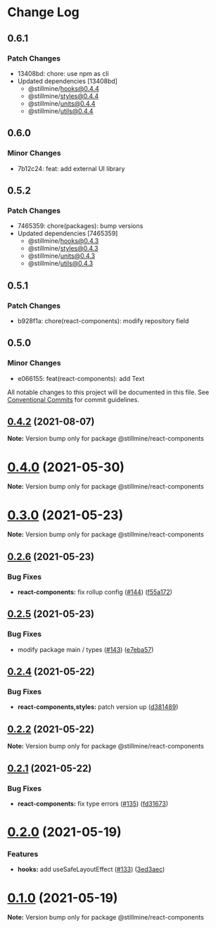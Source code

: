 # Change Log

## 0.6.1

### Patch Changes

- 13408bd: chore: use npm as cli
- Updated dependencies [13408bd]
  - @stillmine/hooks@0.4.4
  - @stillmine/styles@0.4.4
  - @stillmine/units@0.4.4
  - @stillmine/utils@0.4.4

## 0.6.0

### Minor Changes

- 7b12c24: feat: add external UI library

## 0.5.2

### Patch Changes

- 7465359: chore(packages): bump versions
- Updated dependencies [7465359]
  - @stillmine/hooks@0.4.3
  - @stillmine/styles@0.4.3
  - @stillmine/units@0.4.3
  - @stillmine/utils@0.4.3

## 0.5.1

### Patch Changes

- b928f1a: chore(react-components): modify repository field

## 0.5.0

### Minor Changes

- e066155: feat(react-components): add Text

All notable changes to this project will be documented in this file.
See [Conventional Commits](https://conventionalcommits.org) for commit guidelines.

## [0.4.2](https://github.com/stillmine/packages/compare/v0.4.1...v0.4.2) (2021-08-07)

**Note:** Version bump only for package @stillmine/react-components

# [0.4.0](https://github.com/stillmine/packages/compare/v0.3.1...v0.4.0) (2021-05-30)

**Note:** Version bump only for package @stillmine/react-components

# [0.3.0](https://github.com/stillmine/packages/compare/v0.2.6...v0.3.0) (2021-05-23)

**Note:** Version bump only for package @stillmine/react-components

## [0.2.6](https://github.com/stillmine/packages/compare/v0.2.5...v0.2.6) (2021-05-23)

### Bug Fixes

- **react-components:** fix rollup config ([#144](https://github.com/stillmine/packages/issues/144)) ([f55a172](https://github.com/stillmine/packages/commit/f55a172212a816c58294506c05d3a476f5bd2be9))

## [0.2.5](https://github.com/stillmine/packages/compare/v0.2.4...v0.2.5) (2021-05-23)

### Bug Fixes

- modify package main / types ([#143](https://github.com/stillmine/packages/issues/143)) ([e7eba57](https://github.com/stillmine/packages/commit/e7eba5714d812425611a15b8f364d57c203ce5d8))

## [0.2.4](https://github.com/stillmine/packages/compare/v0.2.2...v0.2.4) (2021-05-22)

### Bug Fixes

- **react-components,styles:** patch version up ([d381489](https://github.com/stillmine/packages/commit/d38148927e42389c8634aa1f31150cf2cd2d121c))

## [0.2.2](https://github.com/stillmine/packages/compare/v0.2.1...v0.2.2) (2021-05-22)

**Note:** Version bump only for package @stillmine/react-components

## [0.2.1](https://github.com/stillmine/packages/compare/v0.2.0...v0.2.1) (2021-05-22)

### Bug Fixes

- **react-components:** fix type errors ([#135](https://github.com/stillmine/packages/issues/135)) ([fd31673](https://github.com/stillmine/packages/commit/fd31673bba55a5127343911595d92368a307ca20))

# [0.2.0](https://github.com/stillmine/packages/compare/v0.1.0...v0.2.0) (2021-05-19)

### Features

- **hooks:** add useSafeLayoutEffect ([#133](https://github.com/stillmine/packages/issues/133)) ([3ed3aec](https://github.com/stillmine/packages/commit/3ed3aeca144c3013b72b98e8e23ab9b0769e644c))

# [0.1.0](https://github.com/stillmine/packages/compare/v0.0.2...v0.1.0) (2021-05-19)

**Note:** Version bump only for package @stillmine/react-components
